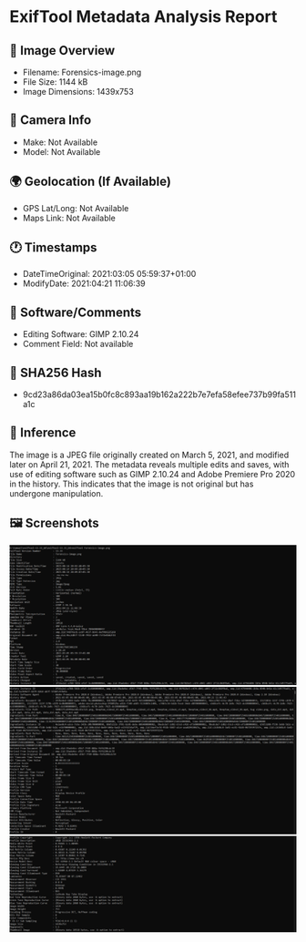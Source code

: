 # ExifTool Metadata Analysis Report

## 🔎 Image Overview
- Filename: Forensics-image.png
- File Size: 1144 kB
- Image Dimensions: 1439x753

## 📸 Camera Info
- Make: Not Available
- Model: Not Available

## 🌍 Geolocation (If Available)
- GPS Lat/Long: Not Available
- Maps Link: Not Available

## 🕐 Timestamps
- DateTimeOriginal: 2021:03:05 05:59:37+01:00
- ModifyDate: 2021:04:21 11:06:39

## 📝 Software/Comments
- Editing Software: GIMP 2.10.24
- Comment Field: Not available

## 🔐 SHA256 Hash
- 9cd23a86da03ea15b0fc8c893aa19b162a222b7e7efa58efee737b99fa511a1c

## 🧠 Inference
The image is a JPEG file originally created on March 5, 2021, and modified later on April 21, 2021. The metadata reveals multiple edits and saves, with use of editing software such as GIMP 2.10.24 and Adobe Premiere Pro 2020 in the history. This indicates that the image is not original but has undergone manipulation.

## 🖼️ Screenshots
![alt text](https://github.com/SamuelJoseph23/my-DF-Notes/blob/main/exiftool-analysis/screenshots/Screenshot1.png)
![alt text](https://github.com/SamuelJoseph23/my-DF-Notes/blob/main/exiftool-analysis/screenshots/Screenshot2.png)
![alt text](https://github.com/SamuelJoseph23/my-DF-Notes/blob/main/exiftool-analysis/screenshots/Screenshot3.png)
